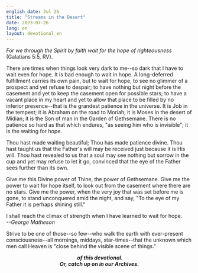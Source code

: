 ```yaml
---
english_date: Jul 26
title: "Streams in the Desert"
date: 2023-07-26
lang: en
layout: devotional_en
---
```





<p><em>For we through the Spirit by faith wait for the hope of righteousness</em> (Galatians 5:5, RV).

</p>

<p>There are times when things look very dark to me--so dark that I have to wait even for hope. It is bad enough to wait in hope. A long-deferred fulfillment carries its own pain, but to wait for hope, to see no glimmer of a prospect and yet refuse to despair; to have nothing but night before the casement and yet to keep the casement open for possible stars; to have a vacant place in my heart and yet to allow that place to be filled by no inferior presence--that is the grandest patience in the universe. It is Job in the tempest; it is Abraham on the road to Moriah; it is Moses in the desert of Midian; it is the Son of man in the Garden of Gethsemane. There is no patience so hard as that which endures, "as seeing him who is invisible"; it is the waiting for hope.

</p>

<p>Thou hast made waiting beautiful; Thou has made patience divine. Thou hast taught us that the Father's will may be received just because it is His will. Thou hast revealed to us that a soul may see nothing but sorrow in the cup and yet may refuse to let it go, convinced that the eye of the Father sees further than its own.

</p>

<p>Give me this Divine power of Thine, the power of Gethsemane. Give me the power to wait for hope itself, to look out from the casement where there are no stars. Give me the power, when the very joy that was set before me is gone, to stand unconquered amid the night, and say, "To the eye of my Father it is perhaps shining still."

</p>

<p>I shall reach the climax of strength when I have learned to wait for hope.<br/> <em>--George Matheson</em>

</p>

<p>Strive to be one of those--so few--who walk the earth with ever-present consciousness--all mornings, middays, star-times--that the unknown which men call Heaven is "close behind the visible scene of things."

</p>

<p><em></em>

</p>

<p align="center"><em><strong> of this devotional.<br/> Or, catch up on </strong><strong> in our Archives.<br/> </strong></em></p>